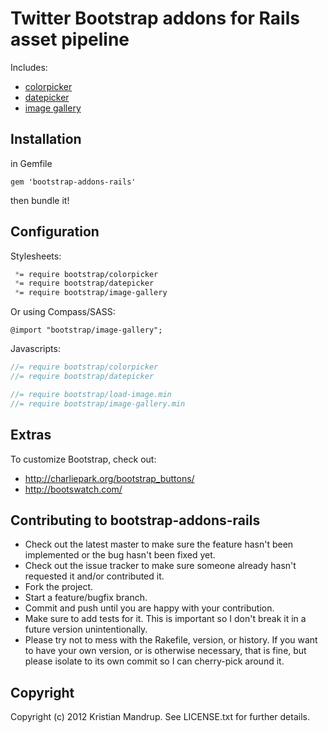 # Twitter Bootstrap addons for Rails asset pipeline

Includes:

* [colorpicker](http://www.eyecon.ro/bootstrap-colorpicker/)
* [datepicker](http://www.eyecon.ro/bootstrap-datepicker/)
* [image gallery](https://github.com/blueimp/Bootstrap-Image-Gallery)

## Installation

in Gemfile

`gem 'bootstrap-addons-rails'`

then bundle it!

## Configuration

Stylesheets:

```css
 *= require bootstrap/colorpicker
 *= require bootstrap/datepicker
 *= require bootstrap/image-gallery
```

Or using Compass/SASS:

`@import "bootstrap/image-gallery";`

Javascripts:

```javascript
//= require bootstrap/colorpicker
//= require bootstrap/datepicker

//= require bootstrap/load-image.min
//= require bootstrap/image-gallery.min
```

## Extras

To customize Bootstrap, check out: 

* http://charliepark.org/bootstrap_buttons/
* http://bootswatch.com/

## Contributing to bootstrap-addons-rails
 
* Check out the latest master to make sure the feature hasn't been implemented or the bug hasn't been fixed yet.
* Check out the issue tracker to make sure someone already hasn't requested it and/or contributed it.
* Fork the project.
* Start a feature/bugfix branch.
* Commit and push until you are happy with your contribution.
* Make sure to add tests for it. This is important so I don't break it in a future version unintentionally.
* Please try not to mess with the Rakefile, version, or history. If you want to have your own version, or is otherwise necessary, that is fine, but please isolate to its own commit so I can cherry-pick around it.

## Copyright

Copyright (c) 2012 Kristian Mandrup. See LICENSE.txt for
further details.

